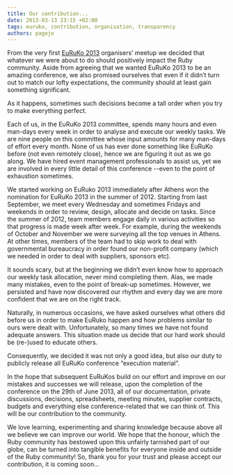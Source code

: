 ```yaml
---
title: Our contribution...
date: 2013-03-13 23:15 +02:00
tags: euruko, contribution, organisation, transparency
authors: pagojo
---
```

From the very first [EuRuKo 2013](https://2013.euruko.org) organisers’ meetup we decided that whatever we were about to do should positively impact the Ruby community. Aside from agreeing that we wanted EuRuKo 2013 to be an amazing conference, we also promised ourselves that even if it didn’t turn out to match our lofty expectations, the community should at least gain something significant.

As it happens, sometimes such decisions become a tall order when you try to make everything perfect.

Each of us, in the EuRuKo 2013 committee, spends many hours and even man-days every week in order to analyse and execute our weekly tasks. We are nine people on this committee whose input amounts for many man-days of effort every month.  None of us has ever done something like EuRuKo before (not even remotely close), hence we are figuring it out as we go along. We have hired event management professionals to assist us, yet we are involved in every little detail of this conference --even to the point of exhaustion sometimes.

We started working on EuRuko 2013 immediately after Athens won the nomination for EuRuKo 2013 in the summer of 2012. Starting from last September, we meet every Wednesday and sometimes Fridays and weekends in order to review, design, allocate and decide on tasks. Since the summer of 2012, team members engage daily in various activities so that progress is made week after week. For example, during the weekends of October and November we were surveying all the top venues in Athens. At other times, members of the team had to skip work to deal with governmental bureaucracy in order found our non-profit company (which we needed in order to deal with suppliers, sponsors etc).

It sounds scary, but at the beginning we didn’t even know how to approach our weekly task allocation, never mind completing them. Alas, we made many mistakes, even to the point of break-up sometimes. However, we persisted and have now discovered our rhythm and every day we are more confident that we are on the right track.

Naturally, in numerous occasions, we have asked ourselves what others did before us in order to make EuRuko happen and how problems similar to ours were dealt with. Unfortunately, so many times we have not found adequate answers. This situation made us decide that our hard work should be (re-)used to educate others.

Consequently, we decided it was not only a good idea, but also our duty to publicly release all EuRuKo conference “execution material”.

In the hope that subsequent EuRuKos build on our effort and improve on our mistakes and successes  we will release, upon the completion of the conference on the 29th of June 2013,  all of our documentation, private discussions, decisions, spreadsheets, meeting minutes, supplier contracts, budgets and everything else conference-related that we can think of. This will be our contribution to the community.

We love learning, experimenting and sharing knowledge because above all we believe we can improve our world. We hope that the honour, which the Ruby community has bestowed upon this unfairly tarnished part of our globe, can be turned into tangible benefits for everyone inside and outside of the Ruby community! So, thank you for your trust and please accept our contribution, it is coming soon...
